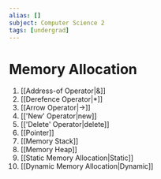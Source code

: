 ```yaml
---
alias: []
subject: Computer Science 2
tags: [undergrad]
---
```

# Memory Allocation


1. [[Address-of Operator|&]]
2. [[Derefence Operator|*]]
3. [[Arrow Operator|->]]
4. [['New' Operator|new]]
5. [['Delete' Operator|delete]]
6. [[Pointer]]
7. [[Memory Stack]]
8. [[Memory Heap]]
9. [[Static Memory Allocation|Static]]
10. [[Dynamic Memory Allocation|Dynamic]]
